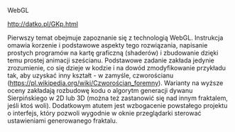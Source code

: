 WebGL

http://datko.pl/GKp.html

Pierwszy temat obejmuje zapoznanie się z technologią WebGL. Instrukcja omawia korzenie i podstawowe aspekty tego rozwiązania,
napisanie prostych programów na kartę graficzną (shaderów) i zbudowanie dzięki temu prostej animacji sześcianu. Podstawowe zadanie zakłada jedynie zrozumienie,
co się dzieje w kodzie i na dowód zmodyfikowanie przykładu tak, aby uzyskać inny kształt - w zamyśle, czworościanu (https://pl.wikipedia.org/wiki/Czworościan_foremny).
Warianty na wyższe oceny zakładają rozbudowę kodu o algorytm generacji dywanu Sierpińskiego w 2D lub 3D (można też zastanowić się nad innym fraktalem, jeśli ktoś woli).
Dodatkowym atutem jest wzbogacenie powstałego projektu o interfejs, który pozwoli wygodnie w oknie przeglądarki sterować ustawieniami generowanego fraktalu.


